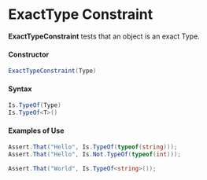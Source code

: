 # ExactType Constraint


**ExactTypeConstraint** tests that an object is an exact Type.

#### Constructor

```csharp
ExactTypeConstraint(Type)
```

#### Syntax

```csharp
Is.TypeOf(Type)
Is.TypeOf<T>()
```

#### Examples of Use

```csharp
Assert.That("Hello", Is.TypeOf(typeof(string)));
Assert.That("Hello", Is.Not.TypeOf(typeof(int)));

Assert.That("World", Is.TypeOf<string>());
```

